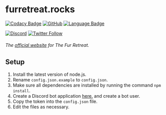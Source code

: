# furretreat.rocks

[![Codacy Badge](https://api.codacy.com/project/badge/Grade/e9916df795ad465d9565aa7d321bc0b2)](https://app.codacy.com/app/ben071/furretreat.rocks)
[![GitHub](https://img.shields.io/github/license/mashape/apistatus.svg)](https://github.com/ben071/furretreat.rocks)
[![Language Badge](https://img.shields.io/github/languages/top/ben071/furretreat.rocks.svg)](https://github.com/ben071/furretreat.rocks)

[![Discord](https://img.shields.io/discord/569747786199728150?label=Discord&logo=Discord)](https://discord.furretreat.rocks)
[![Twitter Follow](https://img.shields.io/twitter/follow/furretreat?style=social)](https://twitter.com/FurRetreat)

###### The [official website](https://furretreat.rocks/) for The Fur Retreat.

## Setup
1. Install the latest version of node.js.
2. Rename `config.json.example` to `config.json`.
3. Make sure all dependencies are installed by running the command `npm install`. 
4. Create a Discord bot application [here.](https://discordapp.com/developers) and create a bot user.
5. Copy the token into the `config.json` file.
6. Edit the files as necessary.